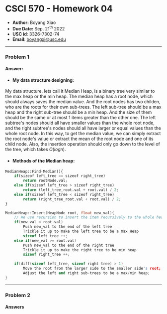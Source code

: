 # CSCI 570 - Homework 04

- **Author:** Boyang Xiao
- **Due Date:** Sep. 21<sup>th</sup> 2022
- **USC id**: 3326-7302-74
- **Email**: <a href="mailto:boyangxi@usc.edu">boyangxi@usc.edu</a>

---

### Problem 1

#### Answer:

- #### My data structure designing:

My data structure, lets call it Median Heap, is a binary tree very similar to the max heap or the min heap. The median heap has a root node, which should always saves the median value. And the root nodes has two childen, who are the roots for their own sub-trees. The left sub-tree should be a max heap and the right sub-tree should be a min heap. And the size of them should be the same or at most 1 items greater than the other one. The left subtree's nodes should all have smaller values than the whole root node, and the right subtree's nodes should all have larger or equal values than the whole root node. In this way, to get the median value, we can simply extract the root node's value or extract the mean of the root node and one of its child node. Also, the insertion operation should only go down to the level of the tree, which takes $O(logn)$.

- #### Methods of the Median heap:

```python
MedianHeap::Find-Median(){
    if(sizeof left_tree == sizeof right_tree)
        return rootNode.val;
    else if(sizeof left_tree > sizeof right_tree)
        return (left_tree_root.val + root.val) / 2;
    else if(sizeof left_tree < sizeof right_tree)
        return (right_tree_root.val + root.val) / 2;
}
```

```cpp
MedianHeap::Insert(HeapNode root, float new_val){
    // We use recursion to insert the item recursively to the whole heap
    if(new_val < root.val)
        Push new_val to the end of the left tree
        Trickle it up to make the left tree to be a max Heap
        sizeof left_tree ++;
    else if(new_val >= root.val)
        Push new_val to the end of the right tree
        Trickle it up to make the right tree to be min heap
        sizeof right_tree ++;
    
    if(diff(sizeof left_tree, sizeof right tree) > 1)
        Move the root from the larger side to the smaller side's root;
        Adjust the left and right sub-trees to be a max/min heap;
}
```
---

### Problem 2

#### Answers


